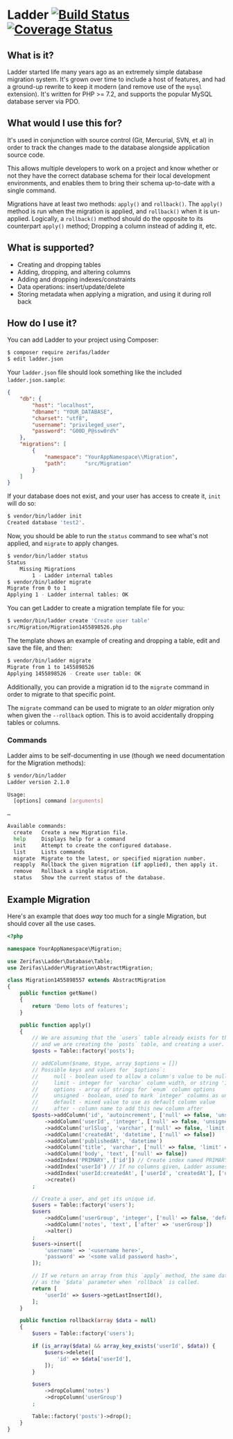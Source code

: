 # Ladder [![Build Status](https://travis-ci.org/Drarok/ladder2.svg?branch=develop)](https://travis-ci.org/Drarok/ladder2) [![Coverage Status](https://coveralls.io/repos/github/Drarok/ladder2/badge.svg?branch=develop)](https://coveralls.io/github/Drarok/ladder2?branch=develop)

## What is it?

Ladder started life many years ago as an extremely simple database migration system.
It's grown over time to include a host of features, and had a ground-up rewrite to keep
it modern (and remove use of the `mysql` extension). It's written for PHP >= 7.2, and
supports the popular MySQL database server via PDO.

## What would I use this for?

It's used in conjunction with source control (Git, Mercurial, SVN, et al) in order to
track the changes made to the database alongside application source code.

This allows multiple developers to work on a project and know whether or not they
have the correct database schema for their local development environments, and
enables them to bring their schema up-to-date with a single command.

Migrations have at least two methods: `apply()` and `rollback()`. The `apply()` method
is run when the migration is applied, and `rollback()` when it is un-applied.
Logically, a `rollback()` method should do the opposite to its counterpart `apply()`
method; Dropping a column instead of adding it, etc.

## What is supported?

* Creating and dropping tables
* Adding, dropping, and altering columns
* Adding and dropping indexes/constraints
* Data operations: insert/update/delete
* Storing metadata when applying a migration, and using it during roll back

## How do I use it?

You can add Ladder to your project using Composer:

```bash
$ composer require zerifas/ladder
$ edit ladder.json
```

Your `ladder.json` file should look something like the included `ladder.json.sample`:

```json
{
    "db": {
        "host": "localhost",
        "dbname": "YOUR_DATABASE",
        "charset": "utf8",
        "username": "privileged_user",
        "password": "G00D_P@ssw0rd%"
    },
    "migrations": [
        {
            "namespace": "YourAppNamespace\\Migration",
            "path":      "src/Migration"
        }
    ]
}
```

If your database does not exist, and your user has access to create it, `init` will do so:

```bash
$ vendor/bin/ladder init
Created database 'test2'.
```

Now, you should be able to run the `status` command to see what's not applied, and `migrate` to apply changes.

```bash
$ vendor/bin/ladder status
Status
    Missing Migrations
        1 - Ladder internal tables
$ vendor/bin/ladder migrate
Migrate from 0 to 1
Applying 1 - Ladder internal tables: OK
```

You can get Ladder to create a migration template file for you:

```bash
$ vendor/bin/ladder create 'Create user table'
src/Migration/Migration1455898526.php
```

The template shows an example of creating and dropping a table, edit and save the file, and then:

```bash
$ vendor/bin/ladder migrate
Migrate from 1 to 1455898526
Applying 1455898526 - Create user table: OK
```

Additionally, you can provide a migration id to the `migrate` command in order to migrate to that specific point.

The `migrate` command can be used to migrate to an _older_ migration only when given the `--rollback` option. This is to avoid accidentally dropping tables or columns.

### Commands

Ladder aims to be self-documenting in use (though we need documentation for the Migration methods):

```bash
$ vendor/bin/ladder
Ladder version 2.1.0

Usage:
  [options] command [arguments]

…

Available commands:
  create   Create a new Migration file.
  help     Displays help for a command
  init     Attempt to create the configured database.
  list     Lists commands
  migrate  Migrate to the latest, or specified migration number.
  reapply  Rollback the given migration (if applied), then apply it.
  remove   Rollback a single migration.
  status   Show the current status of the database.
```

## Example Migration

Here's an example that does _way_ too much for a single Migration, but should cover all the use cases.

```php
<?php

namespace YourAppNamespace\Migration;

use Zerifas\Ladder\Database\Table;
use Zerifas\Ladder\Migration\AbstractMigration;

class Migration1455898557 extends AbstractMigration
{
    public function getName()
    {
        return 'Demo lots of features';
    }

    public function apply()
    {
        // We are assuming that the `users` table already exists for this example,
        // and we are creating the `posts` table, and creating a user.
        $posts = Table::factory('posts');

        // addColumn($name, $type, array $options = [])
        // Possible keys and values for `$options`:
        //     null - boolean used to allow a column's value to be null, default: true
        //     limit - integer for `varchar` column width, or string '10, 3' for `float`/`double` column precision
        //     options - array of strings for `enum` column options
        //     unsigned - boolean, used to mark `integer` columns as unsigned, default: false
        //     default - mixed value to use as default column value
        //     after - column name to add this new column after
        $posts->addColumn('id', 'autoincrement', ['null' => false, 'unsigned' => true])
            ->addColumn('userId', 'integer', ['null' => false, 'unsigned' => true])
            ->addColumn('urlSlug', 'varchar', ['null' => false, 'limit' => 10])
            ->addColumn('createdAt', 'datetime', ['null' => false])
            ->addColumn('publishedAt', 'datetime')
            ->addColumn('title', 'varchar', ['null' => false, 'limit' => 128])
            ->addColumn('body', 'text', ['null' => false])
            ->addIndex('PRIMARY', ['id']) // Create index named PRIMARY, containing the `id` column
            ->addIndex('userId') // If no columns given, Ladder assumes the name is a column
            ->addIndex('userId:createdAt', ['userId', 'createdAt'], ['unique' => true]) // Custom name, specified columns, and unique
            ->create()
        ;

        // Create a user, and get its unique id.
        $users = Table::factory('users');
        $users
            ->addColumn('userGroup', 'integer', ['null' => false, 'default' => 0, 'first' => true])
            ->addColumn('notes', 'text', ['after' => 'userGroup'])
            ->alter()
        ;
        $users->insert([
            'username' => '<username here>',
            'password' => '<some valid password hash>',
        ]);

        // If we return an array from this `apply` method, the same data will be supplied
        // as the `$data` parameter when `rollback` is called.
        return [
            'userId' => $users->getLastInsertId(),
        ];
    }

    public function rollback(array $data = null)
    {
        $users = Table::factory('users');

        if (is_array($data) && array_key_exists('userId', $data)) {
            $users->delete([
                'id' => $data['userId'],
            ]);
        }

        $users
            ->dropColumn('notes')
            ->dropColumn('userGroup')
        ;

        Table::factory('posts')->drop();
    }
}
```
